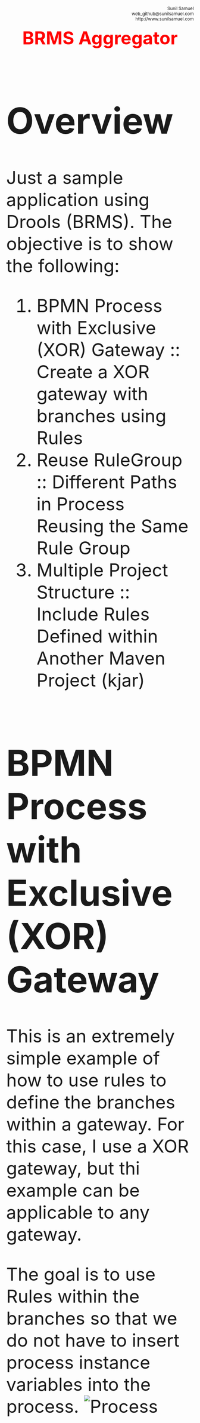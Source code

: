 <p align='right'>
<small>Sunil Samuel<br>
web_github@sunilsamuel.com<br>
http://www.sunilsamuel.com
</small>
</p>

<font size="8">**<p align='center'><font size="8" color="red">BRMS Aggregator</p>**</font>

# Overview

Just a sample application using Drools (BRMS).  The objective is to show the following:
1. BPMN Process with Exclusive (XOR) Gateway :: Create a XOR gateway with branches using 
   Rules
2. Reuse RuleGroup :: Different Paths in Process Reusing the Same Rule Group
3. Multiple Project Structure :: Include Rules Defined within Another Maven Project (kjar)

# BPMN Process with Exclusive (XOR) Gateway

This is an extremely simple example of how to use rules to define the branches within 
a gateway.  For this case, I use a XOR gateway, but thi example can be applicable to 
any gateway.

The goal is to use Rules within the branches so that we do not have to insert process 
instance variables into the process. 
![Process](Docs/process.jpg)